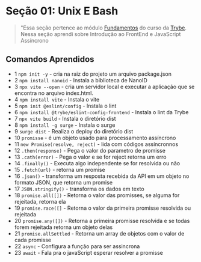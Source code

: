 # Seção 01: Unix E Bash

>"Essa seção pertence ao módulo [Fundamentos](https://github.com/Ruan-Portella/Trybe_Exercicios/tree/main/front-end) do curso da [Trybe](https://www.betrybe.com/). Nessa seção aprendi sobre Introdução ao FrontEnd e JavaScript Assíncrono

## Comandos Aprendidos

- 1 `npm init -y` - cria na raiz do projeto um arquivo package.json
- 2 `npm install nanoid` - Instala a biblioteca de NanoID
- 3 `npx vite --open` - cria um servidor local e executar a aplicação que se encontra no arquivo index.html.
- 4 `npm install vite` - Instala o vite
- 5 `npm init @eslint/config` - Instala o lint
- 6 `npm install @trybe/eslint-config-frontend` - Instala o lint da Trybe
- 7 `npx vite build` - Instala o diretório dist 
- 8 `npm install -g surge` - Instala o surge
- 9 `surge dist` - Realiza o deploy do diretório dist
- 10 `promisse` - é um objeto usado para processamento assíncrono
- 11 `new Promise(resolve, reject)` - lida com códigos assíncronnos
- 12 `.then(response)` -  Pega o valor do parametro de promisse
- 13 `.cath(error)` - Pega o valor e se for reject retorna um erro
- 14 `.finally()` - Executa algo independente se for resolvida ou não
- 15 `.fetch(url)` - retorna um promise
- 16 `.json()` - transforma um resposta recebida da API em um objeto no formato JSON, que retorna um promise
- 17 `JSON.stringify()` - transforma os dados em texto
- 18 `promise.all([])` - Retorna o valor das promisses, se alguma for rejeitada, retorna ela
- 19 `promise.race([]` - Retorna o valor da primeira promisse resolvida ou rejeitada
- 20 `promise.any([])` - Retorna a primeira promisse resolvida e se todas forem rejeitada retorna um objeto delas
- 21 `promise.allSettled` - Retorna um array de objetos com o valor de cada promisse
- 22 `async` - Configura a função para ser assincrona
- 23 `await` - Fala pra o javaScript esperar resolver a promisse